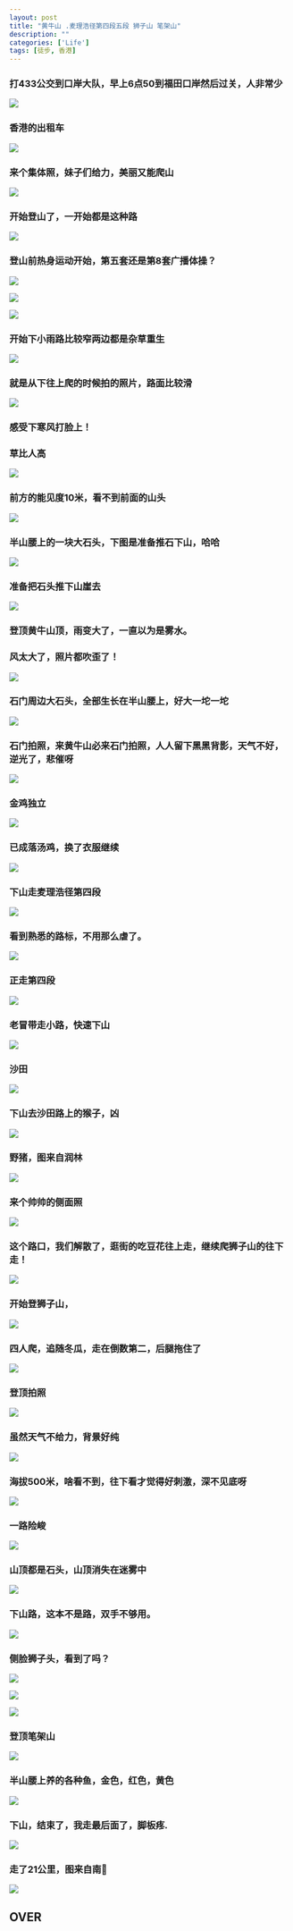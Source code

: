 ```yaml
---
layout: post
title: "黄牛山 .麦理浩径第四段五段 狮子山 笔架山"
description: ""
categories: ['Life']
tags: [徒步, 香港]
---
```

 


### 打433公交到口岸大队，早上6点50到福田口岸然后过关，人非常少

![](http://i.gliese.cn/images/20170315/pic_001.jpg)



### 香港的出租车



![](http://i.gliese.cn/images/20170315/pic_002.jpg)



### 来个集体照，妹子们给力，美丽又能爬山


![](http://i.gliese.cn/images/20170315/pic_003.jpg)



### 开始登山了，一开始都是这种路



![](http://i.gliese.cn/images/20170315/pic_004.jpg)



### 登山前热身运动开始，第五套还是第8套广播体操？



![](http://i.gliese.cn/images/20170315/pic_005.jpg)

![](http://i.gliese.cn/images/20170315/pic_006.jpg)

![](http://i.gliese.cn/images/20170315/pic_007.jpg)



### 开始下小雨路比较窄两边都是杂草重生


![](http://i.gliese.cn/images/20170315/pic_008.jpg)



### 就是从下往上爬的时候拍的照片，路面比较滑



![](http://i.gliese.cn/images/20170315/pic_009.jpg)



### 感受下寒风打脸上！



### 草比人高


![](http://i.gliese.cn/images/20170315/pic_010.jpg)



### 前方的能见度10米，看不到前面的山头



![](http://i.gliese.cn/images/20170315/pic_011.jpg)





### 半山腰上的一块大石头，下图是准备推石下山，哈哈



![](http://i.gliese.cn/images/20170315/pic_012.jpg)





### 准备把石头推下山崖去



![](http://i.gliese.cn/images/20170315/pic_013.jpg)





### 登顶黄牛山顶，雨变大了，一直以为是雾水。

### 风太大了，照片都吹歪了！



![](http://i.gliese.cn/images/20170315/pic_014.jpg)





### 石门周边大石头，全部生长在半山腰上，好大一坨一坨



![](http://i.gliese.cn/images/20170315/pic_015.jpg)





### 石门拍照，来黄牛山必来石门拍照，人人留下黑黑背影，天气不好，逆光了，悲催呀



![](http://i.gliese.cn/images/20170315/pic_016.jpg)





### 金鸡独立



![](http://i.gliese.cn/images/20170315/pic_017.jpg)





### 已成落汤鸡，换了衣服继续



![](http://i.gliese.cn/images/20170315/pic_018.jpg)





### 下山走麦理浩径第四段



![](http://i.gliese.cn/images/20170315/pic_019.jpg)





### 看到熟悉的路标，不用那么虐了。



![](http://i.gliese.cn/images/20170315/pic_020.jpg)





### 正走第四段



![](http://i.gliese.cn/images/20170315/pic_021.jpg)





### 老冒带走小路，快速下山



![](http://i.gliese.cn/images/20170315/pic_022.jpg)





### 沙田



![](http://i.gliese.cn/images/20170315/pic_023.jpg)





### 下山去沙田路上的猴子，凶



![](http://i.gliese.cn/images/20170315/pic_024.jpg)





### 野猪，图来自润林



![](http://i.gliese.cn/images/20170315/pic_025.jpg)





### 来个帅帅的侧面照



![](http://i.gliese.cn/images/20170315/pic_026.jpg)





### 这个路口，我们解散了，逛街的吃豆花往上走，继续爬狮子山的往下走！



![](http://i.gliese.cn/images/20170315/pic_027.jpg)





### 开始登狮子山，



![](http://i.gliese.cn/images/20170315/pic_028.jpg)





### 四人爬，追随冬瓜，走在倒数第二，后腿拖住了



![](http://i.gliese.cn/images/20170315/pic_029.jpg)





### 登顶拍照



![](http://i.gliese.cn/images/20170315/pic_030.jpg)





### 虽然天气不给力，背景好纯



![](http://i.gliese.cn/images/20170315/pic_031.jpg)





### 海拔500米，啥看不到，往下看才觉得好刺激，深不见底呀



![](http://i.gliese.cn/images/20170315/pic_032.jpg)





### 一路险峻



![](http://i.gliese.cn/images/20170315/pic_033.jpg)





### 山顶都是石头，山顶消失在迷雾中



![](http://i.gliese.cn/images/20170315/pic_034.jpg)





### 下山路，这本不是路，双手不够用。



![](http://i.gliese.cn/images/20170315/pic_035.jpg)





### 侧脸狮子头，看到了吗？



![](http://i.gliese.cn/images/20170315/pic_036.jpg)

![](http://i.gliese.cn/images/20170315/pic_037.jpg)

![](http://i.gliese.cn/images/20170315/pic_038.jpg)





### 登顶笔架山



![](http://i.gliese.cn/images/20170315/pic_039.jpg)





### 半山腰上养的各种鱼，金色，红色，黄色



![](http://i.gliese.cn/images/20170315/pic_040.jpg)





### 下山，结束了，我走最后面了，脚板疼.



![](http://i.gliese.cn/images/20170315/pic_041.jpg)





### 走了21公里，图来自南🐺



![](http://i.gliese.cn/images/20170315/pic_042.jpg)

## OVER



